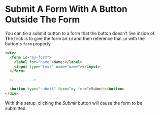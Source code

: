 # Submit A Form With A Button Outside The Form

You can tie a submit button to a form that the button doesn't live inside
of. The trick is to give the form an `id` and then reference that `id` with
the button's `form` property.

```html
<div>
  <form id="my-form">
    <label for="name">Name:</label>
    <input type="text" name="name"></input>
  </form>

  <!-- ... -->

  <button type="submit" form="my-form">Submit</button>
</div>
```

With this setup, clicking the _Submit_ button will cause the form to be
submitted.
